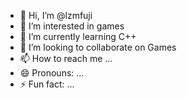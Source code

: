 - 👋 Hi, I’m @lzmfuji
- 👀 I’m interested in games
- 🌱 I’m currently learning C++
- 💞️ I’m looking to collaborate on Games
- 📫 How to reach me ...
- 😄 Pronouns: ...
- ⚡ Fun fact: ...

<!---
lzmfuji/lzmfuji is a ✨ special ✨ repository because its `README.md` (this file) appears on your GitHub profile.
You can click the Preview link to take a look at your changes.
--->
